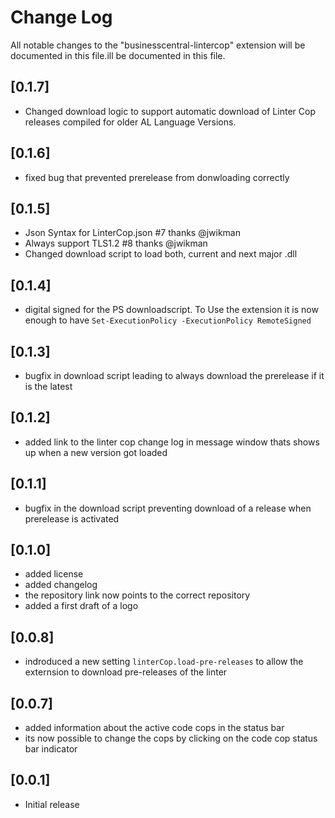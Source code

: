 # Change Log

All notable changes to the "businesscentral-lintercop" extension will be documented in this file.ill be documented in this file.

## [0.1.7]

- Changed download logic to support automatic download of Linter Cop releases compiled for older AL Language Versions.

## [0.1.6]

- fixed bug that prevented prerelease from donwloading correctly


## [0.1.5]

- Json Syntax for LinterCop.json #7 thanks @jwikman
- Always support TLS1.2 #8 thanks @jwikman 
- Changed download script to load both, current and next major .dll


## [0.1.4]

- digital signed for the PS downloadscript. To Use the extension it is now enough to have `Set-ExecutionPolicy -ExecutionPolicy RemoteSigned`

## [0.1.3]

- bugfix in download script leading to always download the prerelease if it is the latest

## [0.1.2]

- added link to the linter cop change log in message window thats shows up when a new version got loaded

## [0.1.1]

- bugfix in the download script preventing download of a release when prerelease is activated

## [0.1.0]

- added license
- added  changelog
- the repository link now points to the correct repository
- added a first draft of a logo

## [0.0.8]

- indroduced a new setting `linterCop.load-pre-releases` to allow the externsion to download pre-releases of the linter

## [0.0.7]

- added information about the active code cops in the status bar
- its now possible to change the cops by clicking on the code cop status bar indicator

## [0.0.1]

- Initial release
